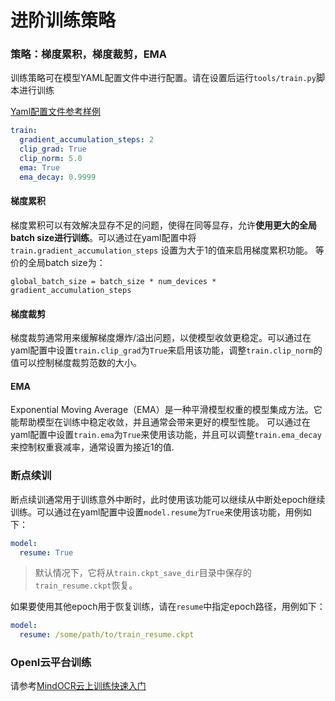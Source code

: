 # 进阶训练策略

### 策略：梯度累积，梯度裁剪，EMA

训练策略可在模型YAML配置文件中进行配置。请在设置后运行`tools/train.py`脚本进行训练

[Yaml配置文件参考样例](https://github.com/mindspore-lab/mindocr/tree/main/configs/rec/crnn/crnn_icdar15.yaml)

```yaml
train:
  gradient_accumulation_steps: 2
  clip_grad: True
  clip_norm: 5.0
  ema: True
  ema_decay: 0.9999
```

#### 梯度累积

梯度累积可以有效解决显存不足的问题，使得在同等显存，允许**使用更大的全局batch size进行训练**。可以通过在yaml配置中将`train.gradient_accumulation_steps` 设置为大于1的值来启用梯度累积功能。
等价的全局batch size为：


`global_batch_size = batch_size * num_devices * gradient_accumulation_steps`

#### 梯度裁剪

梯度裁剪通常用来缓解梯度爆炸/溢出问题，以使模型收敛更稳定。可以通过在yaml配置中设置`train.clip_grad`为`True`来启用该功能，调整`train.clip_norm`的值可以控制梯度裁剪范数的大小。


#### EMA

Exponential Moving Average（EMA）是一种平滑模型权重的模型集成方法。它能帮助模型在训练中稳定收敛，并且通常会带来更好的模型性能。
可以通过在yaml配置中设置`train.ema`为`True`来使用该功能，并且可以调整`train.ema_decay`来控制权重衰减率，通常设置为接近1的值.


### 断点续训

断点续训通常用于训练意外中断时，此时使用该功能可以继续从中断处epoch继续训练。可以通过在yaml配置中设置`model.resume`为`True`来使用该功能，用例如下：

```yaml
model:
  resume: True
```
>
>默认情况下，它将从`train.ckpt_save_dir`目录中保存的`train_resume.ckpt`恢复。

如果要使用其他epoch用于恢复训练，请在`resume`中指定epoch路径，用例如下：

```yaml
model:
  resume: /some/path/to/train_resume.ckpt
```

### OpenI云平台训练

请参考[MindOCR云上训练快速入门](training_on_openi.md)

